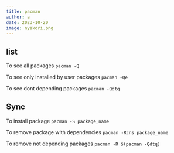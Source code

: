 ```yaml
---
title: pacman
author: a
date: 2023-10-20
image: nyakori.png
---
```



## list

To see all packages
```pacman -Q```

To see only installed by user packages
```pacman -Qe```

To see dont depending packages
```pacman -Qdtq```

## Sync

To install package
```pacman -S package_name```

To remove package with dependencies
```pacman -Rcns package_name```

To remove not depending packages
```pacman -R $(pacman -Qdtq)```